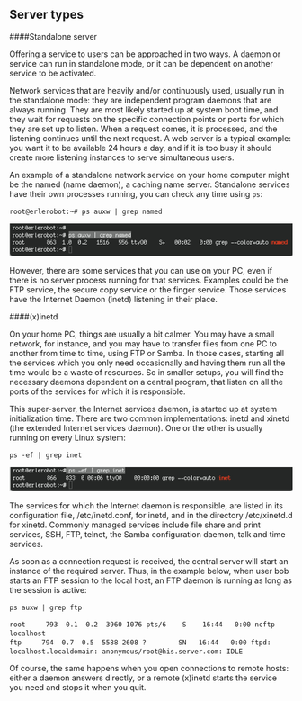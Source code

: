 ## Server types




####Standalone server

Offering a service to users can be approached in two ways. A daemon or service can run in standalone mode, or it can be dependent on another service to be activated.

Network services that are heavily and/or continuously used, usually run in the standalone mode: they are independent program daemons that are always running. They are most likely started up at system boot time, and they wait for requests on the specific connection points or ports for which they are set up to listen. When a request comes, it is processed, and the listening continues until the next request. A web server is a typical example: you want it to be available 24 hours a day, and if it is too busy it should create more listening instances to serve simultaneous users.

An example of a standalone network service on your home computer might be the named (name daemon), a caching name server. Standalone services have their own processes running, you can check any time using `ps`:
```
root@erlerobot:~# ps auxw | grep named
```
![standalone](img7/standalone.jpg)

However, there are some services that you can use on your PC, even if there is no server process running for that services. Examples could be the FTP service, the secure copy service or the finger service. Those services have the Internet Daemon (inetd) listening in their place.

####(x)inetd

On your home PC, things are usually a bit calmer. You may have a small network, for instance, and you may have to transfer files from one PC to another from time to time, using FTP or Samba. In those cases, starting all the services which you only need occasionally and having them run all the time would be a waste of resources. So in smaller setups, you will find the necessary daemons dependent on a central program, that listen on all the ports of the services for which it is responsible.

This super-server, the Internet services daemon, is started up at system initialization time. There are two common implementations: inetd and xinetd (the extended Internet services daemon). One or the other is usually running on every Linux system:

```
ps -ef | grep inet
```
![inet](img7/inet.jpg)

The services for which the Internet daemon is responsible, are listed in its configuration file, /etc/inetd.conf, for inetd, and in the directory /etc/xinetd.d for xinetd. Commonly managed services include file share and print services, SSH, FTP, telnet, the Samba configuration daemon, talk and time services.

As soon as a connection request is received, the central server will start an instance of the required server. Thus, in the example below, when user bob starts an FTP session to the local host, an FTP daemon is running as long as the session is active:

```
ps auxw | grep ftp
```
```
root     793  0.1  0.2  3960 1076 pts/6    S    16:44   0:00 ncftp localhost
ftp     794  0.7  0.5  5588 2608 ?        SN   16:44   0:00 ftpd:
localhost.localdomain: anonymous/root@his.server.com: IDLE
```
Of course, the same happens when you open connections to remote hosts: either a daemon answers directly, or a remote (x)inetd starts the service you need and stops it when you quit.


